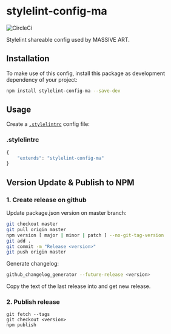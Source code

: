 # stylelint-config-ma

![CircleCi](https://circleci.com/gh/massiveart/stylelint-config-ma/tree/master.png)

Stylelint shareable config used by MASSIVE ART.

## Installation

To make use of this config, install this package as development dependency of your project:

```bash
npm install stylelint-config-ma --save-dev
```

## Usage

Create a [`.stylelintrc`](http://stylelint.io/user-guide/configuration/) config file:

### .stylelintrc

```js
{
    "extends": "stylelint-config-ma"
}
```

## Version Update & Publish to NPM

### 1. Create release on github

Update package.json version on master branch:

```bash
git checkout master
git pull origin master
npm version [ major | minor | patch ] --no-git-tag-version
git add .
git commit -m "Release <version>"
git push origin master
```

Generate changelog:

```bash
github_changelog_generator --future-release <version>
```

Copy the text of the last release into and get new release.

### 2. Publish release

```
git fetch --tags
git checkout <version>
npm publish
```

